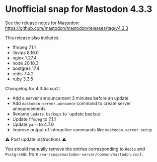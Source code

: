 # Unofficial snap for Mastodon 4.3.3

See the release notes for Mastodon: https://github.com/mastodon/mastodon/releases/tag/v4.3.3

This release also includes:

* ffmpeg 7.1.1
* libvips 8.16.0
* nginx 1.27.4
* node 20.18.3
* postgres 17.4
* redis 7.4.2
* ruby 3.3.5

Changelog for 4.3.4snap2:

* Add a server announcement 3 minutes before an update
* Add `mastodon-server.announce` command to create server announcements
* Rename `update.backups` to `update.backup
* Update `ffmpeg` to 7.1.1
* Update `yarn` to 4.7.0
* Improve output of interactive commands like `mastodon-server.setup`

⚠️ Post update instructions ⚠️

You should manually remove the entries corresponding to `Redis` and `PostgreSQL` from `/var/snap/mastodon-server/common/mastodon.conf`.
